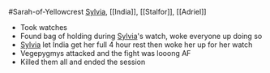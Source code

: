 #Sarah-of-Yellowcrest
[Sylvia](Sylvia.md), [[India]], [[Stalfor]], [[Adriel]]

- Took watches
- Found bag of holding during [Sylvia](Sylvia.md)'s watch, woke everyone up doing so
- [Sylvia](Sylvia.md) let India get her full 4 hour rest then woke her up for her watch
- Vegepygmys attacked and the fight was looong AF
- Killed them all and ended the session